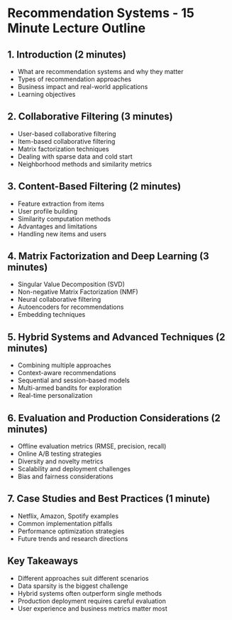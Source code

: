 # Recommendation Systems - 15 Minute Lecture Outline

## 1. Introduction (2 minutes)
- What are recommendation systems and why they matter
- Types of recommendation approaches
- Business impact and real-world applications
- Learning objectives

## 2. Collaborative Filtering (3 minutes)
- User-based collaborative filtering
- Item-based collaborative filtering
- Matrix factorization techniques
- Dealing with sparse data and cold start
- Neighborhood methods and similarity metrics

## 3. Content-Based Filtering (2 minutes)
- Feature extraction from items
- User profile building
- Similarity computation methods
- Advantages and limitations
- Handling new items and users

## 4. Matrix Factorization and Deep Learning (3 minutes)
- Singular Value Decomposition (SVD)
- Non-negative Matrix Factorization (NMF)
- Neural collaborative filtering
- Autoencoders for recommendations
- Embedding techniques

## 5. Hybrid Systems and Advanced Techniques (2 minutes)
- Combining multiple approaches
- Context-aware recommendations
- Sequential and session-based models
- Multi-armed bandits for exploration
- Real-time personalization

## 6. Evaluation and Production Considerations (2 minutes)
- Offline evaluation metrics (RMSE, precision, recall)
- Online A/B testing strategies
- Diversity and novelty metrics
- Scalability and deployment challenges
- Bias and fairness considerations

## 7. Case Studies and Best Practices (1 minute)
- Netflix, Amazon, Spotify examples
- Common implementation pitfalls
- Performance optimization strategies
- Future trends and research directions

## Key Takeaways
- Different approaches suit different scenarios
- Data sparsity is the biggest challenge
- Hybrid systems often outperform single methods
- Production deployment requires careful evaluation
- User experience and business metrics matter most

